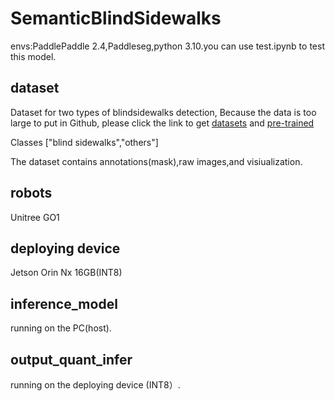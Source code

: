 # SemanticBlindSidewalks

envs:PaddlePaddle 2.4,Paddleseg,python 3.10.you can use test.ipynb to test this model.

## dataset
Dataset for two types of blindsidewalks detection, Because the data is too large to put in Github, please click the link to get [datasets](https://drive.google.com/file/d/14zy1uvRh8fiuFsWJrqBHrkOpFr9RUx9H/view?usp=share_link) and [pre-trained](https://drive.google.com/file/d/1SV09PFaX66nkxqTcUQptpphAhobZkVKy/view?usp=share_link)

Classes ["blind sidewalks","others"] 

The dataset contains annotations(mask),raw images,and visiualization.


## robots
 Unitree GO1 

## deploying device 

Jetson Orin Nx 16GB(INT8)

## inference_model

running on the PC(host). 

## output_quant_infer

running on the deploying device (INT8）. 
